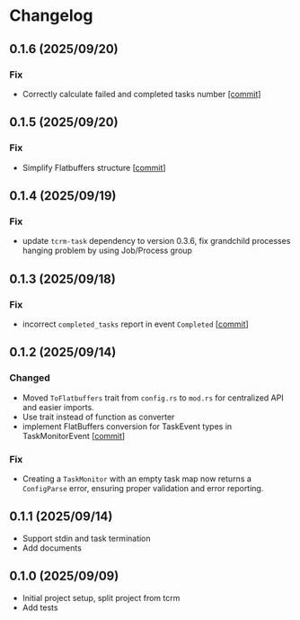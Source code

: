 # Changelog

## 0.1.6 (2025/09/20)
### Fix
- Correctly calculate failed and completed tasks number [[commit]](https://github.com/xpcn2015/tcrm-monitor/commit/d645e0a4a6a7a5679fd8cc8e24d6c8a6dc02c76b)
  
## 0.1.5 (2025/09/20)
### Fix
- Simplify Flatbuffers structure [[commit](https://github.com/xpcn2015/tcrm-monitor/commit/b94c1e36d3c7f2bc4599d72412bd06f12277ecdd)]
  
## 0.1.4 (2025/09/19)
### Fix
- update `tcrm-task` dependency to version 0.3.6, fix grandchild processes hanging problem by using Job/Process group
## 0.1.3 (2025/09/18)
### Fix
- incorrect `completed_tasks` report in event `Completed` [[commit](https://github.com/xpcn2015/tcrm-monitor/commit/3f62f38eb211971cbc02b38f733c5d91e1e73a68)]

## 0.1.2 (2025/09/14)
### Changed
- Moved `ToFlatbuffers` trait from `config.rs` to `mod.rs` for centralized API and easier imports.
- Use trait instead of function as converter
- implement FlatBuffers conversion for TaskEvent types in TaskMonitorEvent [[commit](https://github.com/xpcn2015/tcrm-monitor/commit/8765b6dc6c16f51950c2a251a70c28af52123460)]

### Fix
- Creating a `TaskMonitor` with an empty task map now returns a `ConfigParse` error, ensuring proper validation and error reporting.

## 0.1.1 (2025/09/14)
- Support stdin and task termination
- Add documents
  
## 0.1.0 (2025/09/09)

- Initial project setup, split project from tcrm
- Add tests
